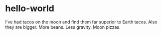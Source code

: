 # hello-world
I've had tacos on the moon and find them far superior to Earth tacos.
Also they are bigger. More beans. Less gravity. Moon pizzas.